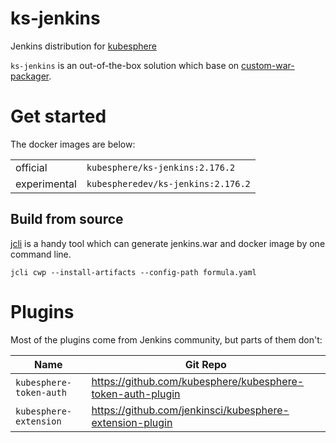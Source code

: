 # ks-jenkins
Jenkins distribution for [kubesphere](https://github.com/kubesphere/kubesphere)

`ks-jenkins` is an out-of-the-box solution which base on [custom-war-packager](https://github.com/jenkinsci/custom-war-packager).

# Get started
The docker images are below:

| | |
|---|---|
| official | `kubesphere/ks-jenkins:2.176.2` |
| experimental | `kubespheredev/ks-jenkins:2.176.2` |

## Build from source

[jcli](https://github.com/jenkins-zh/jenkins-cli) is a handy tool which can generate jenkins.war and docker image by one command line.

`jcli cwp --install-artifacts --config-path formula.yaml`

# Plugins
Most of the plugins come from Jenkins community, but parts of them don't:

| Name | Git Repo |
|---|---|
| `kubesphere-token-auth` | https://github.com/kubesphere/kubesphere-token-auth-plugin |
| `kubesphere-extension` | https://github.com/jenkinsci/kubesphere-extension-plugin |
